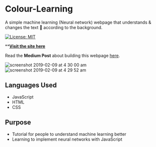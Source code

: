 # Colour-Learning
A simple machine learning (Neural network) webpage that understands & changes the text 🌈 according to the background. 


[![License: MIT](https://img.shields.io/badge/License-MIT-yellow.svg)](https://opensource.org/licenses/MIT)

****[Visit the site here](https://xenodochial-cray-7d5c5c.netlify.com/)**

Read the **Medium Post** about building this webpage [here](https://medium.com/@pradyumandixit/how-to-make-a-simple-machine-learning-website-from-scratch-1ae4756c8b04).

![screenshot 2019-02-09 at 4 30 00 am](https://user-images.githubusercontent.com/41565823/52515975-67e43f80-2c23-11e9-8291-43796ad27475.png)
![screenshot 2019-02-09 at 4 29 52 am](https://user-images.githubusercontent.com/41565823/52515976-67e43f80-2c23-11e9-9b87-329ef94d3d60.png)

## Languages Used
- JavaScript
- HTML
- CSS

## Purpose
- Tutorial for people to understand machine learning better
- Learning to implement neural networks with JavaScript


